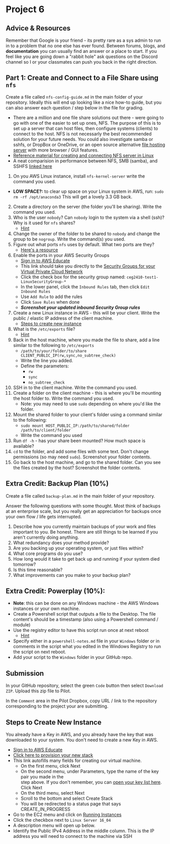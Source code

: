 # Project 6

## Advice & Resources

Remember that Google is your friend - its pretty rare as a sys admin to run in to a problem that no one else has ever found.  Between forums, blogs, and **documentation** you can usually find an answer or a place to start.  If you feel like you are going down a "rabbit hole" ask questions on the Discord channel so I or your classmates can push you back in the right direction.

## Part 1: Create and Connect to a File Share using `nfs`

Create a file called `nfs-config-guide.md` in the main folder of your repository.  Ideally this will end up looking like a nice how-to guide, but you can also answer each question / step below in the file for grading.

- There are a million and one file share solutions out there - were going to go with one of the easier to set up ones, NFS.  The purpose of this is to set up a server that can host files, then configure systems (clients) to connect to the host.  NFS is not necessarly the best recommended solution for your future needs.  You could also investigate samba or sshfs, or DropBox or OneDrive, or an open source alternative [file hosting server](https://alternativeto.net/software/owncloud/?platform=self-hosted) with more browser / GUI features.
- [Reference material for creating and connecting NFS server in Linux](https://www.digitalocean.com/community/tutorials/how-to-set-up-an-nfs-mount-on-ubuntu-16-04)
- A neat comparision in performance between NFS, SMB (samba), and SSHFS [linked here](https://blog.ja-ke.tech/2019/08/27/nas-performance-sshfs-nfs-smb.html)

1. On you AWS Linux instance, install `nfs-kernel-server` write the command you used.
  - **LOW SPACE?:** to clear up space on your Linux system in AWS, run: `sudo rm -rf /opt/anaconda3` This will get a lovely 3.3 GB back.
2. Create a directory on the server (the folder you'll be sharing).  Write the command you used.
3. Who is the user `nobody`?  Can `nobody` login to the system via a shell (ssh)?  Why is it used for `nfs` shares?
    - [Hint](https://unix.stackexchange.com/questions/186568/what-is-nobody-user-and-group)
4. Change the owner of the folder to be shared to `nobody` and change the group to be `nogroup`.  Write the command(s) you used.
5. Figure out what ports `nfs` uses by default.  What two ports are they?
    - [Here's a resource](https://library.netapp.com/ecmdocs/ECMP1155586/html/GUID-C764CE34-6F5B-42BC-B04B-7001744A44A3.html)
6. Enable the ports in your AWS Security Groups
    - [Sign in to AWS Educate](https://www.awseducate.com/student/s/)
    - This link should take you directly to the [Security Groups for your Virtual Private Cloud Network](https://console.aws.amazon.com/ec2/v2/home?region=us-east-1#SecurityGroups:)
    - Click the check box for the security group named: `ceg2410-test1-LinuxSecurityGroup-*`
    - In the lower panel, click the `Inbound Rules` tab, then click `Edit Inbound Rules`
    - Use `Add Rule` to add the rules
    - Click `Save Rules` when done
    - **_Screenshot your updated inbound Security Group rules_**
7. Create a new Linux instance in AWS - this will be your client.  Write the public / elastic IP address of the client machine.
    - [Steps to create new instance](#Steps-to-Create-New-Instance)
8. What is the `/etc/exports` file?
    - [Hint](https://man7.org/linux/man-pages/man5/exports.5.html)
9. Back in the host machine, where you made the file to share, add a line similar to the following to `/etc/exports`
    - `/path/to/your/folder/to/share CLIENT_PUBLIC_IP(rw,sync,no_subtree_check)`
    - Write the line you added.
    - Define the parameters:
      - `rw`
      - `sync`
      - `no_subtree_check`
10. SSH in to the client machine.  Write the command you used.
11. Create a folder on the client machine - this is where you'll be mounting the host folder to.  Write the command you used.
    - Note: you may need to use `sudo` depending on where you'd like the folder.
12. Mount the shared folder to your client's folder using a command similar to the following:
    - `sudo mount HOST_PUBLIC_IP:/path/to/shared/folder /path/to/client/folder`
    - Write the command you used
13. Run `df -h` - has your share been mounted?  How much space is available?
14. `cd` to the folder, and add some files with some text.  Don't change permissions (so may need `sudo`).  Screenshot your folder contents.
15. Go back to the host machine, and go to the shared folder.  Can you see the files created by the host?  Screenshot the folder contents.

## Extra Credit: Backup Plan (10%)

Create a file called `backup-plan.md` in the main folder of your repository.

Answer the following questions with some thought.  Most think of backups at an enterprise scale, but you really get an appreciation for backups once your own flow / life gets interrupted. 

1. Describe how you currently maintain backups of your work and files important to you. Be honest.  There are still things to be learned if you aren't currently doing anything. 
2. What redundancy does your method provide?
3. Are you backing up your operating system, or just files within?
4. What core programs do you use?  
5. How long would it take to get back up and running if your system died tomorrow?
6. Is this time reasonable?
7. What improvements can you make to your backup plan?

## Extra Credit: Powerplay (10%): 

- **Note**: this can be done on any Windows machine - the AWS Windows instances or your own machine.
- Create a Powershell script that outputs a file to the Desktop.  The file content's should be a timestamp (also using a Powershell command / module)  
- Use the registry editor to have this script run once at next reboot
  - [Hint](https://docs.microsoft.com/en-us/windows-hardware/drivers/install/runonce-registry-key)
- Specify either in a `powershell-notes.md` file in your `Windows` folder or in comments in the script what you edited in the Windows Registry to run the script on next reboot.
- Add your script to the `Windows` folder in your GitHub repo.

## Submission

In your GitHub repository, select the green `Code` button then select `Download ZIP`. Upload this zip file to Pilot.

In the `Comment` area in the Pilot Dropbox, copy URL / link to the repository corresponding to the project your are submitting.

## Steps to Create New Instance

You already have a Key in AWS, and you already have the key that was downloaded to your system.  You don't need to create a new Key in AWS.

- [Sign in to AWS Educate](https://www.awseducate.com/student/s/)
- [Click here to provision your new stack](https://console.aws.amazon.com/cloudformation/home?region=us-east-1#/stacks/new?stackName=ceg2410-316mods&templateURL=https://cf-templates-bmjurcpfd9d8-us-east-1.s3.amazonaws.com/20210750FQ-linux-startup.yml)
- This link autofills many fields for creating our virtual machine.
  - On the first menu, click Next
  - On the second menu, under Parameters, type the name of the key pair you made in the  
    step above. If you don't remember, you can [open your key list here](https://console.aws.amazon.com/ec2/v2/home?region=us-east-1#KeyPairs:sort=keyName). Click Next
  - On the third menu, select Next
  - Scroll to the bottom and select Create Stack
  - You will be redirected to a status page that says CREATE_IN_PROGRESS
- Go to the EC2 menu and click on [Running Instances](https://console.aws.amazon.com/ec2/v2/home?region=us-east-1#Instances:sort=instanceState)
- Click the checkbox next to `Linux Server 16_04`
- A description menu will open up below.
- Identify the Public IPv4 Address in the middle column. This is the IP address you will need to connect to the machine via SSH


